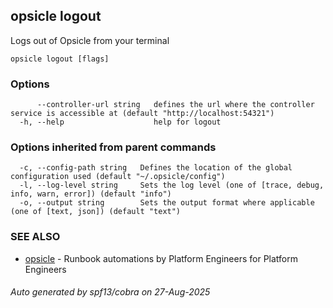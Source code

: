 ## opsicle logout

Logs out of Opsicle from your terminal

```
opsicle logout [flags]
```

### Options

```
      --controller-url string   defines the url where the controller service is accessible at (default "http://localhost:54321")
  -h, --help                    help for logout
```

### Options inherited from parent commands

```
  -c, --config-path string   Defines the location of the global configuration used (default "~/.opsicle/config")
  -l, --log-level string     Sets the log level (one of [trace, debug, info, warn, error]) (default "info")
  -o, --output string        Sets the output format where applicable (one of [text, json]) (default "text")
```

### SEE ALSO

* [opsicle](cli/opsicle.md)	 - Runbook automations by Platform Engineers for Platform Engineers

###### Auto generated by spf13/cobra on 27-Aug-2025
